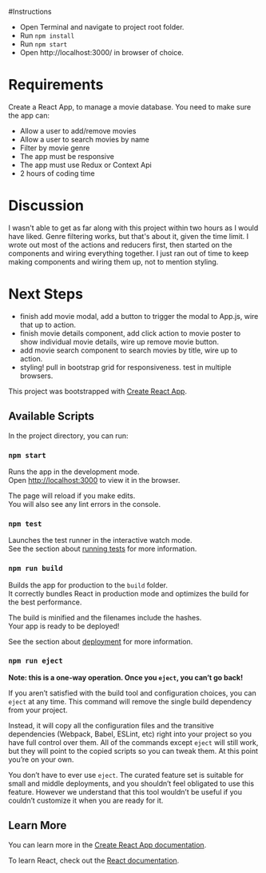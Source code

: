 #Instructions

- Open Terminal and navigate to project root folder.
- Run `npm install`
- Run `npm start`
- Open http://localhost:3000/ in browser of choice.

# Requirements

Create a React App, to manage a movie database. You need to make sure the app can:

- Allow a user to add/remove movies
- Allow a user to search movies by name
- Filter by movie genre
- The app must be responsive
- The app must use Redux or Context Api
- 2 hours of coding time

# Discussion

I wasn't able to get as far along with this project within two hours as I would have liked. Genre filtering works, but that's about it, given the time limit. I wrote out most of the actions and reducers first, then started on the components and wiring everything together. I just ran out of time to keep making components and wiring them up, not to mention styling.

# Next Steps

- finish add movie modal, add a button to trigger the modal to App.js, wire that up to action.
- finish movie details component, add click action to movie poster to show individual movie details, wire up remove movie button.
- add movie search component to search movies by title, wire up to action.
- styling! pull in bootstrap grid for responsiveness. test in multiple browsers.

This project was bootstrapped with [Create React App](https://github.com/facebook/create-react-app).

## Available Scripts

In the project directory, you can run:

### `npm start`

Runs the app in the development mode.<br>
Open [http://localhost:3000](http://localhost:3000) to view it in the browser.

The page will reload if you make edits.<br>
You will also see any lint errors in the console.

### `npm test`

Launches the test runner in the interactive watch mode.<br>
See the section about [running tests](https://facebook.github.io/create-react-app/docs/running-tests) for more information.

### `npm run build`

Builds the app for production to the `build` folder.<br>
It correctly bundles React in production mode and optimizes the build for the best performance.

The build is minified and the filenames include the hashes.<br>
Your app is ready to be deployed!

See the section about [deployment](https://facebook.github.io/create-react-app/docs/deployment) for more information.

### `npm run eject`

**Note: this is a one-way operation. Once you `eject`, you can’t go back!**

If you aren’t satisfied with the build tool and configuration choices, you can `eject` at any time. This command will remove the single build dependency from your project.

Instead, it will copy all the configuration files and the transitive dependencies (Webpack, Babel, ESLint, etc) right into your project so you have full control over them. All of the commands except `eject` will still work, but they will point to the copied scripts so you can tweak them. At this point you’re on your own.

You don’t have to ever use `eject`. The curated feature set is suitable for small and middle deployments, and you shouldn’t feel obligated to use this feature. However we understand that this tool wouldn’t be useful if you couldn’t customize it when you are ready for it.

## Learn More

You can learn more in the [Create React App documentation](https://facebook.github.io/create-react-app/docs/getting-started).

To learn React, check out the [React documentation](https://reactjs.org/).
